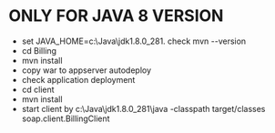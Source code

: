 # ONLY FOR JAVA 8 VERSION

+ set JAVA_HOME=c:\Java\jdk1.8.0_281. check mvn --version
+ cd Billing
+ mvn install
+ copy war to appserver autodeploy
+ check application deployment
+ cd client
+ mvn install
+ start client by c:\Java\jdk1.8.0_281\java -classpath target/classes  soap.client.BillingClient